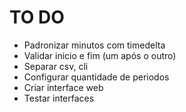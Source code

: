 # TO DO
- Padronizar minutos com timedelta
- Validar inicio e fim (um após o outro)
- Separar csv, cli
- Configurar quantidade de periodos
- Criar interface web
- Testar interfaces
